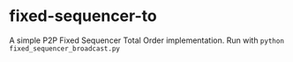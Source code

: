 # fixed-sequencer-to

A simple P2P Fixed Sequencer Total Order implementation. Run with `python fixed_sequencer_broadcast.py`
